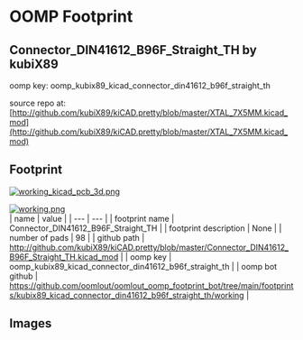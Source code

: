 # OOMP Footprint  
## Connector_DIN41612_B96F_Straight_TH  by kubiX89  
  
oomp key: oomp_kubix89_kicad_connector_din41612_b96f_straight_th  
  
source repo at: [http://github.com/kubiX89/kiCAD.pretty/blob/master/XTAL_7X5MM.kicad_mod](http://github.com/kubiX89/kiCAD.pretty/blob/master/XTAL_7X5MM.kicad_mod)  
## Footprint  
  
[![working_kicad_pcb_3d.png](working_kicad_pcb_3d_600.png)](working_kicad_pcb_3d.png)  
  
[![working.png](working_600.png)](working.png)  
| name | value | 
| --- | --- | 
| footprint name | Connector_DIN41612_B96F_Straight_TH | 
| footprint description | None | 
| number of pads | 98 | 
| github path | http://github.com/kubiX89/kiCAD.pretty/blob/master/Connector_DIN41612_B96F_Straight_TH.kicad_mod | 
| oomp key | oomp_kubix89_kicad_connector_din41612_b96f_straight_th | 
| oomp bot github | https://github.com/oomlout/oomlout_oomp_footprint_bot/tree/main/footprints/kubix89_kicad_connector_din41612_b96f_straight_th/working | 
## Images  
